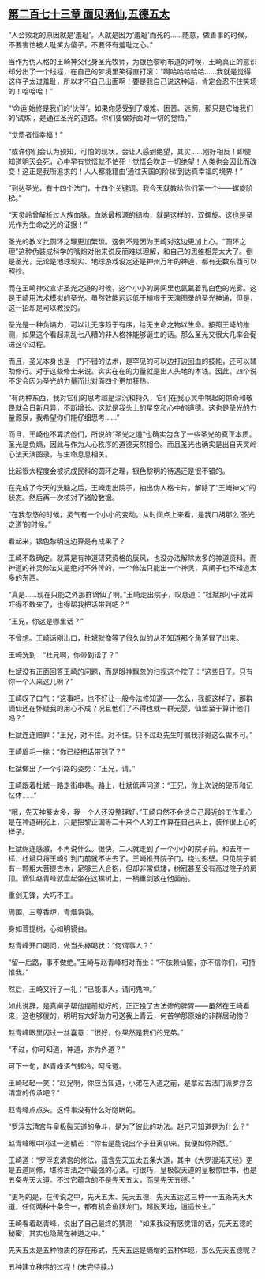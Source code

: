 ## [第二百七十三章 面见谪仙,五德五太](https://www.xxbiquge.com/11_11207/8968031.html)


  “人会败北的原因就是‘羞耻’。人就是因为‘羞耻’而死的……随意，做善事的时候，不要害怕被人耻笑为傻子，不要怀有羞耻之心。”

  当作为伪人格的王崎神父化身圣光牧师，为银色黎明布道的时候，王崎真正的意识却分出了一个线程，在自己的梦境里笑得直打滚：“啊哈哈哈哈哈……我就是觉得这样子太过羞耻，所以才不自己出面啊！要是我自己说这种话，肯定会忍不住笑场的！哈哈哈！”

  “‘命运’始终是我们的‘伙伴’。如果你感受到了艰难、困苦、迷惘，那只是它给我们的‘试炼’，是通往圣光的道路。你们要做好面对一切的觉悟。”

  “觉悟者恒幸福！”

  “或许你们会认为预知，可怕的现状，会让人感到绝望，其实……刚好相反！即使知道明天会死，心中早有觉悟就不怕死！觉悟会吹走一切绝望！人类也会因此而改变！这正是我所追求的！人人都能籍由‘通往天国的阶梯’到达真幸福的境界！”

  “到达圣光，有十四个法门，十四个关键词。我今天就教给你们第一个——螺旋阶梯。”

  “天灵岭曾解析过人族血脉。血脉最根源的结构，就是这样的，双螺旋。这也是圣光作为生命之光的证据！”

  圣光的教义比圆环之理更加繁琐。这倒不是因为王崎对这边更加上心。“圆环之理”这种伪装成科学的嘴炮对他来说反而难以理解，和自己的思维相差太大了。倒是圣光，无论是地球现实、地球游戏设定还是神州万年的神道，都有无数东西可以照抄。

  而在王崎神父宣讲圣光之道的时候，这个小小的房间里也氤氲着乳白色的光雾。这是王崎用法术模拟的圣光。虽然效能远远低于植根于天演图录的圣光神通，但是，这一招却是可以教授的。

  圣光是一种负熵力，可以让无序趋于有序，给无生命之物以生命。按照王崎的推测，如果这个看起来乱七八糟的非人格神能够诞生的话。那么圣光又很大几率会促进这个过程。

  而且，圣光本身也是一门不错的法术，是罕见的可以边打边回血的技能，还可以辅助修行。对于这些修士来说。实实在在的力量就是出人头地的本钱。因此，四个说不定会因为圣光的力量而比对面四个更加狂热。

  “有两种东西，我对它们的思考越是深沉和持久，它们在我心灵中唤起的惊奇和敬畏就会日新月异，不断增长。这就是我头上的星空和心中的道德。这也是圣光的力量源泉，我希望你们能仔细思考……”

  而且，王崎也不算坑他们，所说的“圣光之道”也确实包含了一些圣光的真正本质。圣光是负熵，因此与作为人心秩序的道德天然相合。而且圣光也确实是出自天灵岭心法天演图录，与生命息息相关。

  比起很大程度会被坑成民科的圆环之理，银色黎明的待遇还是很不错的。

  在完成了今天的洗脑之后，王崎走出院子，抽出伪人格卡片，解除了“王崎神父”的状态。然后再一次核对了诸般数据。

  “在我忽悠的时候，灵气有一个小小的变动。从时间点上来看，是我口胡那么‘圣光之道’的时候。”

  看起来，银色黎明这边算是有成果了？

  王崎不敢确定。就算是有神道研究资格的辰风，也没办法解除太多的神道资料。而神道的神灵修法又是绝对不外传的，一个修法只能出一个神灵，真阐子也不知道太多的东西。

  “真是……现在只能之外那群谪仙了啊。”王崎走出院子，叹息道：“杜斌那小子就算吓得不敢来了，也得帮我把话带到吧？”

  “王兄，你这是哪里话？”

  不曾想。王崎话刚出口，杜斌就像等了很久似的从不知道那个角落冒了出来。

  王崎洗到：“杜兄啊，你带到话了？”

  杜斌没有正面回答王崎的问题，而是眼神飘忽的扫视这个院子：“这些日子。只有你一个人来这儿啊？”

  王崎叹了口气：“这事吧，也不好让一般今法修知道——怎么，我都这样了，那群谪仙还在怀疑我的用心不成？况且他们了不得也就一群元婴，仙盟至于算计他们吗？”

  杜斌连连赔罪：“王兄，对不住。对不住。只不过赵先生叮嘱我非得这么做不可。”

  王崎眉毛一挑：“你已经把话带到了？”

  杜斌做出了一个引路的姿势：“王兄，请。”

  王崎跟着杜斌一路走街串巷。路上，杜斌低声问道：“王兄，你上次说的硬币和记忆体……”

  “哦，先天神篆太多，我一个人还没整理好。”王崎自然不会说自己最近的工作重心是在神道研究上，只是把黎正国等二十来个人的工作算在自己头上，装作很上心的样子。

  杜斌绵连感激，不再说什么。很快，二人就走到了一个小小的院子前。和去年一样，杜斌只将王崎引到门前就不进去了。王崎推开院子门，绕过影壁。只见院子前有一颗粗大菩提古木，足够三人合抱，但却非常低矮，树冠甚至没有高过院子的房顶。谪仙赵青峰就盘起坐在这棵树上，一柄重剑放在他面前。

  重剑无锋，大巧不工。

  周围，三尊香炉，青烟袅袅。

  身如菩提树，心如明镜台。

  赵青峰开口喝问，做当头棒喝状：“何谓事人？”

  “留一后路，事不做绝。”王崎与赵青峰相对而坐：“不依赖仙盟，亦不信你们，可持惟我。”

  然后，王崎又行了一礼：“已能事人，请问鬼神。”

  如此说辞，是真阐子帮他提前拟好的，正正投了古法修的脾胃——虽然在王崎看来，这也够傻的，明明有大好助力可送我上青云，何苦学那原始的非群居动物？

  赵青峰眼里闪过一丝喜意：“很好，你果然是我们的兄弟。”

  “不过，你可知道，神道，亦为外道？”

  可下一句，赵青峰语气转冷，呵斥道。

  王崎轻轻一笑：“赵兄啊，你应当知道，小弟在入道之前，是拿过古法门派罗浮玄清宫的传承吧？”

  赵青峰点点头。这件事没有什么好隐瞒的。

  “罗浮玄清宫与皇极裂天道的争斗，是为了彼此的功法。赵兄可知道是为什么？”

  赵青峰眼中闪过一道精芒：“你若是能说出个子丑寅卯来，我便如你所愿。”

  王崎道：“罗浮玄清宫的修法，蕴含先天五太五条大道，其中《大罗混沌天经》更是五道同修，堪称古法之中最强的心法。可很巧，皇极裂天道的皇极惊世书，也是五条先天大道。不过它蕴含的不是先天五太，而是先天五德。”

  “更巧的是，在传说之中，先天五太、先天五德、先天五运这三种一十五条先天大道，任何两种十条合一，都有机会鱼跃龙门，超脱天地，逍遥长生。”

  王崎看着赵青峰，说出了自己最终的猜测：“如果我没有感觉错的话，先天五德的秘密，其实也隐藏在神道之中。”

  先天五太是五种物质的存在形式，先天五运是熵增的五种体现，那么先天五德呢？

  五种建立秩序的过程！(未完待续。)
